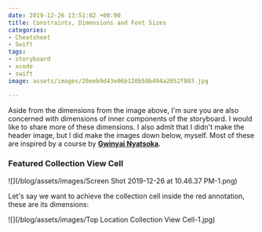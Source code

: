 ```yaml
---
date: 2019-12-26 13:51:02 +00:00
title: Constraints, Dimensions and Font Sizes
categories:
- Cheatsheet
- Swift
tags:
- storyboard
- xcode
- swift
image: assets/images/20eeb9d43e06b120b50b494a2052f803.jpg

---
```

Aside from the dimensions from the image above, I'm sure you are also concerned with dimensions of inner components of the storyboard. I would like to share more of these dimensions. I also admit that I didn't make the header image, but I did make the images down below, myself. Most of these are inspired by a course by [**Gwinyai Nyatsoka**](https://www.udemy.com/user/gwinyai-nyatsoka/)**.**

### Featured Collection View Cell

![](/blog/assets/images/Screen Shot 2019-12-26 at 10.46.37 PM-1.png)

Let's say we want to achieve the collection cell inside the red annotation, these are its dimensions:

![](/blog/assets/images/Top Location Collection View Cell-1.jpg)